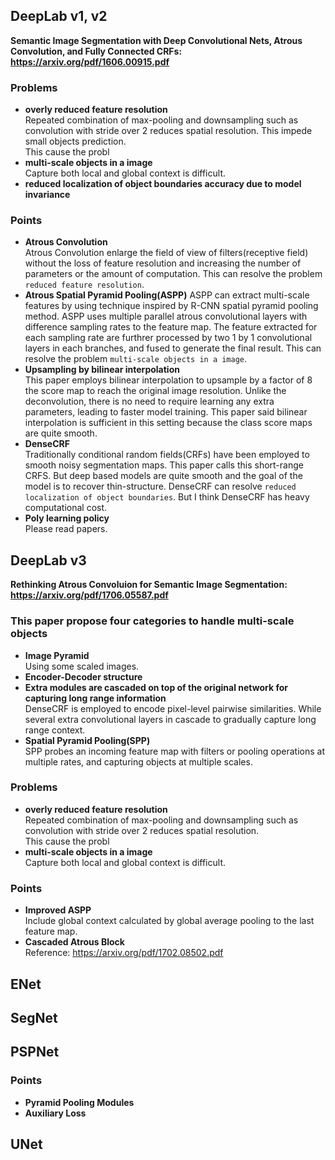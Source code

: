 ## DeepLab v1, v2
<b>Semantic Image Segmentation with Deep Convolutional Nets, Atrous Convolution, and Fully Connected CRFs: https://arxiv.org/pdf/1606.00915.pdf</b>

### Problems
- **overly reduced feature resolution** <br/>
Repeated combination of max-pooling and downsampling such as convolution with stride over 2 reduces spatial resolution. This impede small objects prediction.<br/>
This cause the probl
- **multi-scale objects in a image**<br/>
Capture both local and global context is difficult.
- **reduced localization of object boundaries accuracy due to model invariance**

### Points
- **Atrous Convolution**<br/>
Atrous Convolution enlarge the field of view of filters(receptive field) without the loss of feature resolution and increasing the number of parameters or the amount of computation. This can resolve the problem `reduced feature resolution`.
- **Atrous Spatial Pyramid Pooling(ASPP)**
ASPP can extract multi-scale features by using technique inspired by R-CNN spatial pyramid pooling method. ASPP uses multiple parallel atrous convolutional layers with difference sampling rates to the feature map. The feature extracted for each sampling rate are furthrer processed by two 1 by 1 convolutional layers in each branches, and fused to generate the final result. This can resolve the problem `multi-scale objects in a image`.
- **Upsampling by bilinear interpolation**<br/>
This paper employs bilinear interpolation to upsample by a factor of 8 the score map to reach the original image resolution.
Unlike the deconvolution, there is no need to require learning any extra parameters, leading to faster model training. This paper said bilinear interpolation is sufficient in this setting because the class score maps are quite smooth.
- **DenseCRF**<br/>
Traditionally conditional random fields(CRFs) have been employed to smooth noisy segmentation maps. This paper calls this short-range CRFS. But deep based models are quite smooth and the goal of the model is to recover thin-structure. DenseCRF can resolve `reduced localization of object boundaries`. But I think DenseCRF has heavy computational cost.
- **Poly learning policy**<br/>
Please read papers.

## DeepLab v3
<b>Rethinking Atrous Convoluion for Semantic Image Segmentation: https://arxiv.org/pdf/1706.05587.pdf</b>

### This paper propose four categories to handle multi-scale objects
- **Image Pyramid**<br/>
Using some scaled images.
- **Encoder-Decoder structure**
- **Extra modules are cascaded on top of the original network for capturing long range information**<br/>
DenseCRF is employed to encode pixel-level pairwise similarities. While several extra convolutional layers in cascade to gradually capture long range context.
- **Spatial Pyramid Pooling(SPP)**<br/>
SPP probes an incoming feature map with filters or pooling operations at multiple rates, and capturing objects at multiple scales.

### Problems
- **overly reduced feature resolution** <br/>
Repeated combination of max-pooling and downsampling such as convolution with stride over 2 reduces spatial resolution.<br/>
This cause the probl
- **multi-scale objects in a image**<br/>
Capture both local and global context is difficult.

### Points
- **Improved ASPP**<br/>
Include global context calculated by global average pooling to the last feature map.
- **Cascaded Atrous Block**<br/>
Reference: https://arxiv.org/pdf/1702.08502.pdf

## ENet

## SegNet

## PSPNet
### Points
- **Pyramid Pooling Modules**
- **Auxiliary Loss**
## UNet
